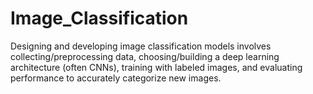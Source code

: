 # Image_Classification
Designing and developing image classification models involves collecting/preprocessing data, choosing/building a deep learning architecture (often CNNs), training with labeled images, and evaluating performance to accurately categorize new images.

